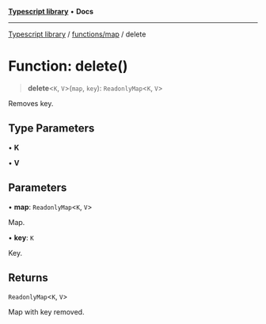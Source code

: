 [**Typescript library**](../../../index.md) • **Docs**

***

[Typescript library](../../../modules.md) / [functions/map](../index.md) / delete

# Function: delete()

> **delete**\<`K`, `V`\>(`map`, `key`): `ReadonlyMap`\<`K`, `V`\>

Removes key.

## Type Parameters

• **K**

• **V**

## Parameters

• **map**: `ReadonlyMap`\<`K`, `V`\>

Map.

• **key**: `K`

Key.

## Returns

`ReadonlyMap`\<`K`, `V`\>

Map with key removed.
